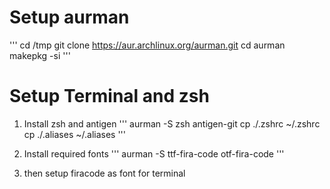# Setup aurman

'''
cd /tmp
git clone https://aur.archlinux.org/aurman.git
cd aurman
makepkg -si
'''

# Setup Terminal and zsh

 1) Install zsh and antigen
'''
aurman -S zsh antigen-git
cp ./.zshrc ~/.zshrc
cp ./.aliases ~/.aliases
'''
 
 1) Install required fonts
'''
aurman -S ttf-fira-code otf-fira-code
'''

 1) then setup firacode as font for terminal



